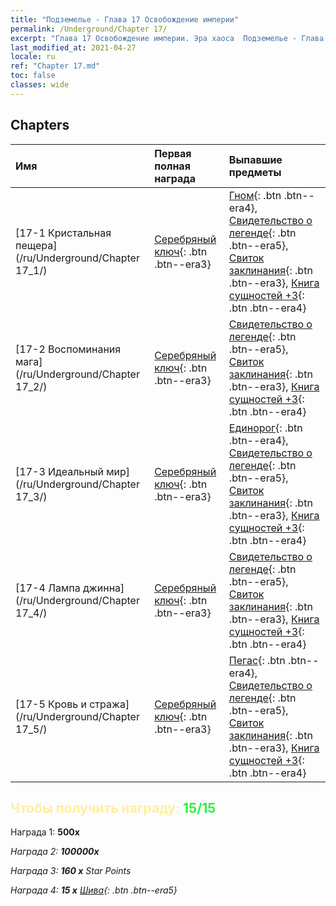 ```yaml
---
title: "Подземелье - Глава 17 Освобождение империи"
permalink: /Underground/Chapter 17/
excerpt: "Глава 17 Освобождение империи. Эра хаоса  Подземелье - Глава 17. Освобождение империи"
last_modified_at: 2021-04-27
locale: ru
ref: "Chapter 17.md"
toc: false
classes: wide
---
```


## Chapters

  | Имя |  Первая полная награда | Выпавшие предметы |
  |:------------|:------------|:------------| 
  | [17-1 Кристальная пещера](/ru/Underground/Chapter 17_1/) | [Серебряный ключ](/ItemsRU/con_693/){: .btn .btn--era3} | [Гном](/ItemsRU/unt_200/){: .btn .btn--era4}, [Свидетельство о легенде](/ItemsRU/mat_67/){: .btn .btn--era5}, [Свиток заклинания](/ItemsRU/con_694/){: .btn .btn--era3}, [Книга сущностей +3](/ItemsRU/mat_60/){: .btn .btn--era4} |
  | [17-2 Воспоминания мага](/ru/Underground/Chapter 17_2/) | [Серебряный ключ](/ItemsRU/con_693/){: .btn .btn--era3} | [Свидетельство о легенде](/ItemsRU/mat_67/){: .btn .btn--era5}, [Свиток заклинания](/ItemsRU/con_694/){: .btn .btn--era3}, [Книга сущностей +3](/ItemsRU/mat_60/){: .btn .btn--era4} |
  | [17-3 Идеальный мир](/ru/Underground/Chapter 17_3/) | [Серебряный ключ](/ItemsRU/con_693/){: .btn .btn--era3} | [Единорог](/ItemsRU/unt_204/){: .btn .btn--era4}, [Свидетельство о легенде](/ItemsRU/mat_67/){: .btn .btn--era5}, [Свиток заклинания](/ItemsRU/con_694/){: .btn .btn--era3}, [Книга сущностей +3](/ItemsRU/mat_60/){: .btn .btn--era4} |
  | [17-4 Лампа джинна](/ru/Underground/Chapter 17_4/) | [Серебряный ключ](/ItemsRU/con_693/){: .btn .btn--era3} | [Свидетельство о легенде](/ItemsRU/mat_67/){: .btn .btn--era5}, [Свиток заклинания](/ItemsRU/con_694/){: .btn .btn--era3}, [Книга сущностей +3](/ItemsRU/mat_60/){: .btn .btn--era4} |
  | [17-5 Кровь и стража](/ru/Underground/Chapter 17_5/) | [Серебряный ключ](/ItemsRU/con_693/){: .btn .btn--era3} | [Пегас](/ItemsRU/unt_202/){: .btn .btn--era4}, [Свидетельство о легенде](/ItemsRU/mat_67/){: .btn .btn--era5}, [Свиток заклинания](/ItemsRU/con_694/){: .btn .btn--era3}, [Книга сущностей +3](/ItemsRU/mat_60/){: .btn .btn--era4} |


## <span style="color: #ffeea0">Чтобы получить награду: </span><span style="color: #27f73a">15/15</span>

 Награда 1:  **500x** <i class="fas fa-gem"/>

 Награда 2:  **100000x** <i class="fas fa-coins"/>

 Награда 3: **160 x** Star Points

 Награда 4: **15 x** [Шива](/ItemsRU/her_376/){: .btn .btn--era5}

